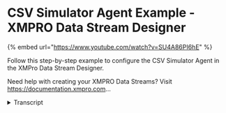# CSV Simulator Agent Example - XMPRO Data Stream Designer
{% embed url="https://www.youtube.com/watch?v=SU4A86PI6hE" %}



Follow this step-by-step example to configure the CSV Simulator Agent in the XMPro Data Stream Designer.

Need help with creating your XMPRO Data Streams? Visit https://documentation.xmpro.com...
<details>
<summary>Transcript</summary>Follow this step-by-step example to configure the CSV Simulator Agent in the XMPro Data Stream Designer.

Need help with creating your XMPRO Data Streams? Visit https://documentation.xmpro.com...
this example demonstrates how to use the

csv listener agent to simulate pump

readings using data from a csv file

first drag the agent onto the canvas and

link the output endpoint to the printer

save the data stream

and click on the agent to configure it

set the interval to 5 seconds

drop the source csv file the definition

is pre-populated with the headings and

we adjust the data types which are not

string

apply the changes

save the data stream

publish it and let's look at the live

data view

every 5 seconds an event is generated

using data from a row of the file

you can download the files below to try

them out yourself and for more

information about this agent's

properties head to the configuration

page thank you
</details>